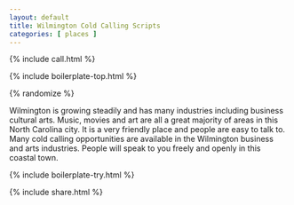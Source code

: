 ```yaml
---
layout: default
title: Wilmington Cold Calling Scripts
categories: [ places ]
---
```


{% include call.html %}

{% include boilerplate-top.html %}


{% randomize %}

Wilmington is growing steadily and has many industries including business cultural arts. Music, movies and art are all a great majority of areas in this North Carolina city. It is a very friendly place and people are easy to talk to. Many cold calling opportunities are available in the Wilmington business and arts industries. People will speak to you freely and openly in this coastal town.

{% include boilerplate-try.html %}

{% include share.html %}